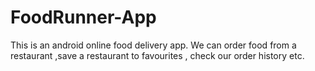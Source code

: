 # FoodRunner-App
This is an android online food delivery app. We can order food from a restaurant ,save a restaurant to favourites , check our order history etc. 
